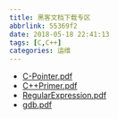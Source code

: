 ```yaml
---
title: 黑客文档下载专区
abbrlink: 55369f2
date: 2018-05-18 22:41:13
tags: [C,C++]
categories: 运维
---
```


- [C-Pointer.pdf](C-Pointer.pdf)
- [C++Primer.pdf](C++Primer.pdf)
- [RegularExpression.pdf](RegularExpression.pdf)
- [gdb.pdf](gdb.pdf)
